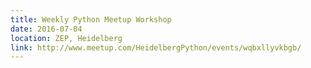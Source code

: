 ```yaml
---
title: Weekly Python Meetup Workshop
date: 2016-07-04
location: ZEP, Heidelberg
link: http://www.meetup.com/HeidelbergPython/events/wqbxllyvkbgb/
---
```


